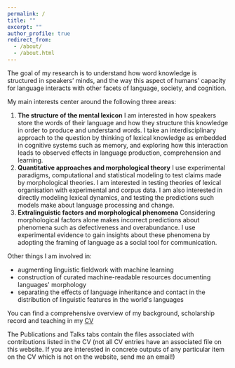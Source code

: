 ```yaml
---
permalink: /
title: ""
excerpt: ""
author_profile: true
redirect_from: 
  - /about/
  - /about.html
---
```


The goal of my research is to understand how word knowledge is structured in speakers’ minds, and the way this aspect of humans’ capacity for language interacts with other facets of language, society, and cognition.

My main interests center around the following three areas: 
1. **The structure of the mental lexicon** I am interested in how speakers store the words of their language and
how they structure this knowledge in order to produce and understand words. I take an interdisciplinary
approach to the question by thinking of lexical knowledge as embedded in cognitive systems such as memory,
and exploring how this interaction leads to observed effects in language production, comprehension and learning.
2. **Quantitative approaches and morphological theory** I use experimental paradigms, computational
and statistical modeling to test claims made by morphological theories.
I am interested in testing theories of lexical organisation with experimental and corpus data. I am also interested in directly modeling lexical dynamics, and testing the predictions such models make about language processing and change.
3. **Extralinguistic factors and morphological phenomena** Considering morphological factors alone makes
incorrect predictions about phenomena such as defectiveness and overabundance. I use experimental evidence
to gain insights about these phenomena by adopting the framing of language as a social tool for
communication.

Other things I am involved in:
- augmenting linguistic fieldwork with machine learning
- construction of curated machine-readable resources documenting languages' morphology
- separating the effects of language inheritance and contact in the distribution of linguistic features in the world's languages

You can find a comprehensive overview of my background, scholarship record and teaching in my [CV](https://copotm.github.io/files/COPOT_CV_pub.pdf)

The Publications and Talks tabs contain the files associated with contributions listed in the CV (not all CV entries have an associated file on this website. If you are interested in concrete outputs of any particular item on the CV which is not on the website, send me an email!)